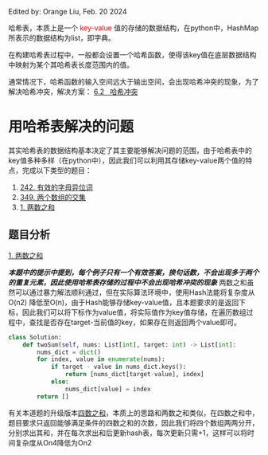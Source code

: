 Edited by: Orange Liu,  Feb. 20 2024

哈希表，本质上是一个 <font color=red>key-value</font> 值的存储的数据结构，在python中，HashMap所表示的数据结构为list，即字典。

在构建哈希表过程中，一般都会设置一个哈希函数，使得该key值在底层数据结构中映射为某个其哈希表长度范围内的值。

通常情况下，哈希函数的输入空间远大于输出空间，会出现哈希冲突的现象，为了解决哈希冲突，解决方案： [6.2   哈希冲突](https://www.hello-algo.com/chapter_hashing/hash_collision/)


# 用哈希表解决的问题

其实哈希表的数据结构基本决定了其主要能够解决问题的范围，由于哈希表中的key值多种多样（在python中），因此我们可以利用其存储key-value两个值的特点，完成以下类型的题目：
1.  [242. 有效的字母异位词](https://leetcode.cn/problems/valid-anagram/)
2. [349. 两个数组的交集](https://leetcode.cn/problems/intersection-of-two-arrays/)
3. [1. 两数之和](https://leetcode.cn/problems/two-sum/)


## 题目分析

[1. 两数之和](https://leetcode.cn/problems/two-sum/)

***本题中的提示中提到，每个例子只有一个有效答案，换句话数，不会出现多于两个的重复元素，因此使用哈希表存储的过程中不会出现哈希冲突的现象***
两数之和虽然可以通过暴力解法顺利通过，但在实际算法环境中，使用Hash法能将复杂度从O(n2) 降低至O(n)，由于Hash能够存储key-value值，且本题要求的是返回下标，因此我们可以将下标作为value值，将实际值作为key值存储，在遍历数组过程中，查找是否存在target-当前值的key，如果存在则返回两个value即可。

```python
class Solution:
    def twoSum(self, nums: List[int], target: int) -> List[int]:
        nums_dict = dict()
        for index, value in enumerate(nums):
            if target - value in nums_dict.keys():
                return [nums_dict[target-value], index]
            else:
                nums_dict[value] = index
        return []
```

有关本道题的升级版本[四数之和](https://leetcode.cn/problems/4sum-ii/)，本质上的思路和两数之和类似，在四数之和中，题目要求只返回能够满足条件的四数之和的次数，因此我们将四个数组两两分开，分别求出其和，并在每次求出和后更新hash表，每次更新只需+1，这样可以将时间复杂度从On4降低为On2